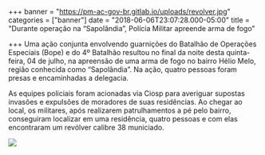 +++
banner = "https://pm-ac-gov-br.gitlab.io/uploads/revolver.jpg"
categories = ["banner"]
date = "2018-06-06T23:07:28.000-05:00"
title = "Durante operação na “Sapolândia”, Polícia Militar apreende arma de fogo"

+++
Uma ação conjunta envolvendo guarnições do Batalhão de Operações Especiais (Bope) e do 4º Batalhão resultou no final da noite desta quinta-feira, 04 de julho, na apreensão de uma arma de fogo no bairro Hélio Melo, região conhecida como “Sapolândia”. Na ação, quatro pessoas foram presas e encaminhadas a delegacia.

As equipes policiais foram acionadas via Ciosp para averiguar supostas invasões e expulsões de moradores de suas residências. Ao chegar ao local, os militares, após realizarem patrulhamentos a pé pelo bairro, conseguiram localizar em uma residência, quatro pessoas e com elas encontraram um revólver calibre 38 municiado.


![](/uploads/REVOLVER.jpg)